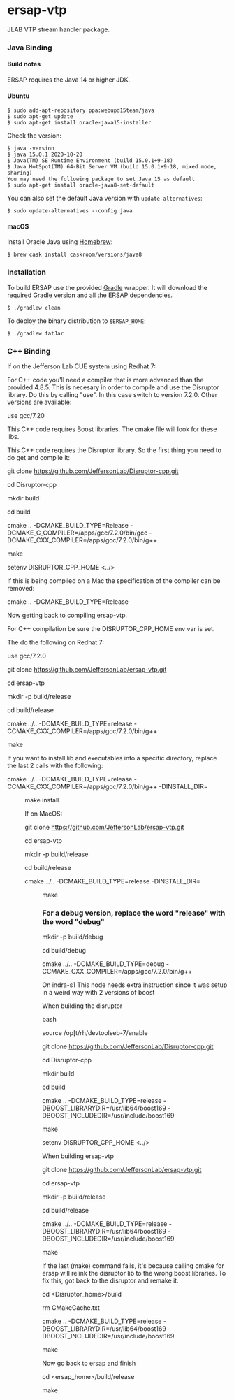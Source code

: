 # ersap-vtp
JLAB VTP stream handler package.

### Java Binding
#### Build notes

ERSAP requires the Java 14 or higher JDK.

#### Ubuntu

    $ sudo add-apt-repository ppa:webupd15team/java
    $ sudo apt-get update
    $ sudo apt-get install oracle-java15-installer

Check the version:

    $ java -version
    $ java 15.0.1 2020-10-20
    $ Java(TM) SE Runtime Environment (build 15.0.1+9-18)
    $ Java HotSpot(TM) 64-Bit Server VM (build 15.0.1+9-18, mixed mode, sharing)
    You may need the following package to set Java 15 as default
    $ sudo apt-get install oracle-java8-set-default

You can also set the default Java version with `update-alternatives`:

    $ sudo update-alternatives --config java

#### macOS

Install Oracle Java using [Homebrew](https://brew.sh/):

    $ brew cask install caskroom/versions/java8

### Installation

To build ERSAP use the provided [Gradle](https://gradle.org/) wrapper.
It will download the required Gradle version and all the ERSAP dependencies.

    $ ./gradlew clean

To deploy the binary distribution to `$ERSAP_HOME`:

    $ ./gradlew fatJar



### C++ Binding
If on the Jefferson Lab CUE system using Redhat 7:

For C++ code you'll need a compiler that is more advanced than the provided 4.8.5.
This is necesary in order to compile and use the Disruptor library.
Do this by calling "use".
In this case switch to version 7.2.0. Other versions are available:

use gcc/7.20

 This C++ code requires Boost libraries.
 The cmake file will look for these libs.

 This C++ code requires the Disruptor library.
 So the first thing you need to do get and compile it:

  git clone https://github.com/JeffersonLab/Disruptor-cpp.git
  
cd Disruptor-cpp
  
mkdir build
  
cd build
  
cmake .. -DCMAKE_BUILD_TYPE=Release  -DCMAKE_C_COMPILER=/apps/gcc/7.2.0/bin/gcc  -DCMAKE_CXX_COMPILER=/apps/gcc/7.2.0/bin/g++

  make
 
  setenv DISRUPTOR_CPP_HOME <../>


If this is being compiled on a Mac the specification of the compiler can be removed:
  
cmake .. -DCMAKE_BUILD_TYPE=Release


 Now getting back to compiling ersap-vtp.

For C++ compilation be sure the DISRUPTOR_CPP_HOME env var is set.

The do the following on Redhat 7:

  use gcc/7.2.0

  git clone https://github.com/JeffersonLab/ersap-vtp.git

  cd ersap-vtp

  mkdir -p build/release

  cd build/release

  cmake ../.. -DCMAKE_BUILD_TYPE=release -CCMAKE_CXX_COMPILER=/apps/gcc/7.2.0/bin/g++

  make


 If you want to install lib and executables into a specific directory,
 replace the last 2 calls with the following:

  cmake ../.. -DCMAKE_BUILD_TYPE=release -CCMAKE_CXX_COMPILER=/apps/gcc/7.2.0/bin/g++ -DINSTALL_DIR=<dir>

  make install


 If on MacOS:

  git clone https://github.com/JeffersonLab/ersap-vtp.git

  cd ersap-vtp

  mkdir -p build/release

  cd build/release

  cmake ../.. -DCMAKE_BUILD_TYPE=release -DINSTALL_DIR=<dir>

  make


### For a debug version, replace the word "release" with the word "debug" 

mkdir -p build/debug

cd build/debug

cmake ../.. -DCMAKE_BUILD_TYPE=debug -CCMAKE_CXX_COMPILER=/apps/gcc/7.2.0/bin/g++

 On indra-s1 
 This node needs extra instruction since 
 it was setup in a weird way with 2 versions of boost

When building the disruptor
 
bash
 
source /op[t/rh/devtoolseb-7/enable
 
git clone https://github.com/JeffersonLab/Disruptor-cpp.git
 
cd Disruptor-cpp
 
mkdir build

cd build

cmake .. -DCMAKE_BUILD_TYPE=release -DBOOST_LIBRARYDIR=/usr/lib64/boost169 -DBOOST_INCLUDEDIR=/usr/include/boost169

make

setenv DISRUPTOR_CPP_HOME <../>


When building ersap-vtp

git clone https://github.com/JeffersonLab/ersap-vtp.git

cd ersap-vtp

mkdir -p build/release

cd build/release

cmake ../.. -DCMAKE_BUILD_TYPE=release -DBOOST_LIBRARYDIR=/usr/lib64/boost169 -DBOOST_INCLUDEDIR=/usr/include/boost169

make

 If the last (make) command fails, it's because calling cmake for ersap
 will relink the disruptor lib to the wrong boost libraries.
 To fix this, got back to the disruptor and remake it.

cd <Disruptor_home>/build

rm CMakeCache.txt

cmake .. -DCMAKE_BUILD_TYPE=release -DBOOST_LIBRARYDIR=/usr/lib64/boost169 -DBOOST_INCLUDEDIR=/usr/include/boost169

make

Now go back to ersap and finish

cd <ersap_home>/build/release

make
  

